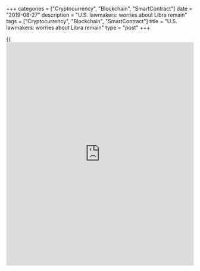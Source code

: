 +++
categories = ["Cryptocurrency", "Blockchain", "SmartContract"]
date = "2019-08-27"
description = "U.S. lawmakers: worries about Libra remain"
tags = ["Cryptocurrency", "Blockchain", "SmartContract"]
title = "U.S. lawmakers: worries about Libra remain"
type = "post"
+++

{{<iframe id="large-banner" src="https://www.bounty.group/#slide=9.0" width="100%" height="600" scrolling="no" style="border: 0px solid rgb(216, 221, 230); border-radius: 3px;">}}

U.S. Congresswoman said that she remained concerned about the Libra
project after discussing this issue with Swiss authorities under which
jurisdiction falls the project’s governing body.

![[Libra](https://www.playgroundfx.com/blog/libra-creator/) continue to awake concerns][1]_Photo: Pixabay_

Maxine Waters issued a solemn declaration recently in which it was noted
that the Congressional delegation met with a number of Swiss authorities
representatives, including SIF (State Secretariat for International
Financial Matters), the FDPIC (Federal Data Protection and Information
Commissioner), the FINMA (Financial Market Supervisory Authority) and
Swiss legislators to understand the rank, diversity and scope of
Facebook's plans.

Libra project should thoroughly investigate the issue of a tech giant to
create a privately managed alternate global currency, headed by
Facebook’s subsidiary Ca[Libra](https://www.playgroundfx.com/blog/libra-creator/).

Waters was a known critic of  Libra's project since its first
announcement and after a while, she confirmed that Congress will
continue to eye the development of this cryptocurrency project.

Recall, Waters managed even to call for a “moratorium” on Libra’s
development in the course of a TV appearance on CNBC.

   1. /files/filemanager/image/For_Analytics_19/[Libra](https://www.playgroundfx.com/blog/libra-creator/)_pixabay_070819.jpg